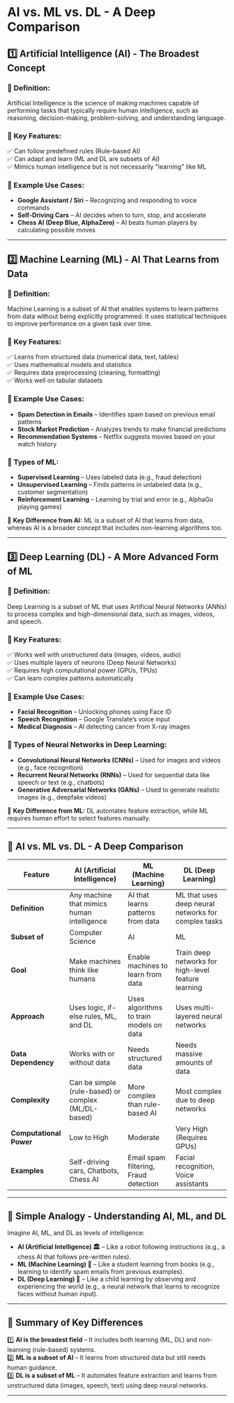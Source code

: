 # AI vs. ML vs. DL - A Deep Comparison

## 1️⃣ Artificial Intelligence (AI) - The Broadest Concept

### 🔹 Definition:
Artificial Intelligence is the science of making machines capable of performing tasks that typically require human intelligence, such as reasoning, decision-making, problem-solving, and understanding language.

### 🔹 Key Features:
✅ Can follow predefined rules (Rule-based AI)  
✅ Can adapt and learn (ML and DL are subsets of AI)  
✅ Mimics human intelligence but is not necessarily "learning" like ML  

### 🔹 Example Use Cases:
- **Google Assistant / Siri** – Recognizing and responding to voice commands  
- **Self-Driving Cars** – AI decides when to turn, stop, and accelerate  
- **Chess AI (Deep Blue, AlphaZero)** – AI beats human players by calculating possible moves  

---

## 2️⃣ Machine Learning (ML) - AI That Learns from Data

### 🔹 Definition:
Machine Learning is a subset of AI that enables systems to learn patterns from data without being explicitly programmed. It uses statistical techniques to improve performance on a given task over time.

### 🔹 Key Features:
✅ Learns from structured data (numerical data, text, tables)  
✅ Uses mathematical models and statistics  
✅ Requires data preprocessing (cleaning, formatting)  
✅ Works well on tabular datasets  

### 🔹 Example Use Cases:
- **Spam Detection in Emails** – Identifies spam based on previous email patterns  
- **Stock Market Prediction** – Analyzes trends to make financial predictions  
- **Recommendation Systems** – Netflix suggests movies based on your watch history  

### 🔹 Types of ML:
- **Supervised Learning** – Uses labeled data (e.g., fraud detection)  
- **Unsupervised Learning** – Finds patterns in unlabeled data (e.g., customer segmentation)  
- **Reinforcement Learning** – Learning by trial and error (e.g., AlphaGo playing games)  

📌 **Key Difference from AI:** ML is a subset of AI that learns from data, whereas AI is a broader concept that includes non-learning algorithms too.

---

## 3️⃣ Deep Learning (DL) - A More Advanced Form of ML

### 🔹 Definition:
Deep Learning is a subset of ML that uses Artificial Neural Networks (ANNs) to process complex and high-dimensional data, such as images, videos, and speech.

### 🔹 Key Features:
✅ Works well with unstructured data (images, videos, audio)  
✅ Uses multiple layers of neurons (Deep Neural Networks)  
✅ Requires high computational power (GPUs, TPUs)  
✅ Can learn complex patterns automatically  

### 🔹 Example Use Cases:
- **Facial Recognition** – Unlocking phones using Face ID  
- **Speech Recognition** – Google Translate’s voice input  
- **Medical Diagnosis** – AI detecting cancer from X-ray images  

### 🔹 Types of Neural Networks in Deep Learning:
- **Convolutional Neural Networks (CNNs)** – Used for images and videos (e.g., face recognition)  
- **Recurrent Neural Networks (RNNs)** – Used for sequential data like speech or text (e.g., chatbots)  
- **Generative Adversarial Networks (GANs)** – Used to generate realistic images (e.g., deepfake videos)  

📌 **Key Difference from ML:** DL automates feature extraction, while ML requires human effort to select features manually.

---

## 🚀 AI vs. ML vs. DL - A Deep Comparison

| **Feature** | **AI (Artificial Intelligence)** | **ML (Machine Learning)** | **DL (Deep Learning)** |
|------------|--------------------------------|-------------------------|-------------------------|
| **Definition** | Any machine that mimics human intelligence | AI that learns patterns from data | ML that uses deep neural networks for complex tasks |
| **Subset of** | Computer Science | AI | ML |
| **Goal** | Make machines think like humans | Enable machines to learn from data | Train deep networks for high-level feature learning |
| **Approach** | Uses logic, if-else rules, ML, and DL | Uses algorithms to train models on data | Uses multi-layered neural networks |
| **Data Dependency** | Works with or without data | Needs structured data | Needs massive amounts of data |
| **Complexity** | Can be simple (rule-based) or complex (ML/DL-based) | More complex than rule-based AI | Most complex due to deep networks |
| **Computational Power** | Low to High | Moderate | Very High (Requires GPUs) |
| **Examples** | Self-driving cars, Chatbots, Chess AI | Email spam filtering, Fraud detection | Facial recognition, Voice assistants |

---

## 🧠 Simple Analogy - Understanding AI, ML, and DL

Imagine AI, ML, and DL as levels of intelligence:

- **AI (Artificial Intelligence) 🏛️** – Like a robot following instructions (e.g., a chess AI that follows pre-written rules).  
- **ML (Machine Learning) 📖** – Like a student learning from books (e.g., learning to identify spam emails from previous examples).  
- **DL (Deep Learning) 🧠** – Like a child learning by observing and experiencing the world (e.g., a neural network that learns to recognize faces without human input).  

---

## 🎯 Summary of Key Differences

1️⃣ **AI is the broadest field** – It includes both learning (ML, DL) and non-learning (rule-based) systems.  
2️⃣ **ML is a subset of AI** – It learns from structured data but still needs human guidance.  
3️⃣ **DL is a subset of ML** – It automates feature extraction and learns from unstructured data (images, speech, text) using deep neural networks.  

---



